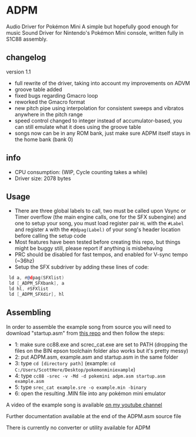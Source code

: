 # ADPM
Audio Driver for Pokémon Mini
A simple but hopefully good enough for music Sound Driver for Nintendo's Pokémon Mini console, written fully in S1C88 assembly. 

## changelog
version 1.1
- full rewrite of the driver, taking into account my improvements on ADVM
- groove table added
- fixed bugs regarding Gmacro loop
- reworked the Gmacro format
- new pitch pipe using interpolation for consistent sweeps and vibratos anywhere in the pitch range
- speed control changed to integer instead of accumulator-based, you can still emulate what it does using the groove table
- songs now can be in any ROM bank, just make sure ADPM itself stays in the home bank (bank 0)

## info
- CPU consumption: (WIP, Cycle counting takes a while)
- Driver size: 2078 bytes

## Usage
- There are three global labels to call, two must be called upon Vsync or Timer overflow (the main engine calls, one for the SFX subengine) and one to setup your song, you must load register pair `HL` with the `#Label` and register `A` with the `#@dpag(Label)` of your song's header location before calling the setup code
- Most features have been tested before creating this repo, but things might be buggy still, please report if anything is misbehaving
- PRC should be disabled for fast tempos, and enabled for V-sync tempo (~36hz)
- Setup the SFX subdriver by adding these lines of code:
```asm
 ld a, #@dpag(SFXlist)
 ld [_ADPM_SFXbank], a
 ld hl, #SFXlist      
 ld [_ADPM_SFXdir], hl
```

## Assembling 

In order to assemble the example song from source you will need to download "startup.asm" from [this repo](https://github.com/pokemon-mini/c88-pokemini/blob/master/examples/helloworld/src/startup.asm) and then follow the steps:
- 1: make sure cc88.exe and screc_cat.exe are set to PATH (dropping the files on the BIN epson toolchain folder also works but it's pretty messy)
- 2: put ADPM.asm, example.asm and startup.asm in the same folder
- 3: type `cd [directory path]` (example: `cd C:/Users/ScottHere/Desktop/pokemonminiexample`)
- 4: type `cc88 -srec -v -Md -d pokemini adpm.asm startup.asm example.asm`
- 5: type `srec_cat example.sre -o example.min -binary`
- 6: open the resulting .MIN file into any pokémon mini emulator

A video of the example song is available [on my youtube channel](https://youtu.be/Z2X9NSDcpnk)

Further documentation available at the end of the ADPM.asm source file

There is currently no converter or utility available for ADPM

